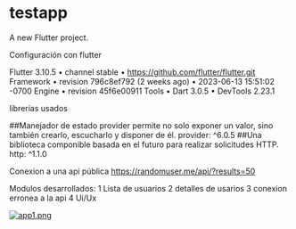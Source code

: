 # testapp

A new Flutter project.

Configuración con flutter 

Flutter 3.10.5 • channel stable • https://github.com/flutter/flutter.git
Framework • revision 796c8ef792 (2 weeks ago) • 2023-06-13 15:51:02 -0700
Engine • revision 45f6e00911
Tools • Dart 3.0.5 • DevTools 2.23.1

librerías usados 

##Manejador de estado provider permite no solo exponer un valor, sino también crearlo, escucharlo y disponer de él.
  provider: ^6.0.5
##Una biblioteca componible basada en el futuro para realizar solicitudes HTTP.
  http: ^1.1.0

Conexion a una api pública https://randomuser.me/api/?results=50

Modulos desarrollados:
1 Lista de usuarios
2 detalles de usarios
3 conexion erronea a la api
4 Ui/Ux

[![app1.png](https://i.postimg.cc/fWPDNrMF/app1.png)](https://postimg.cc/nMq6KTjY)
